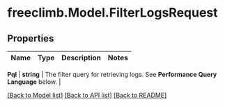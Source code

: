 # freeclimb.Model.FilterLogsRequest



## Properties

Name | Type | Description | Notes
------------ | ------------- | ------------- | -------------

**Pql** | **string** | The filter query for retrieving logs. See **Performance Query Language** below. | 


 [[Back to Model list]](../README.md#documentation-for-models) [[Back to API list]](../README.md#documentation-for-api-endpoints) [[Back to README]](../README.md)



